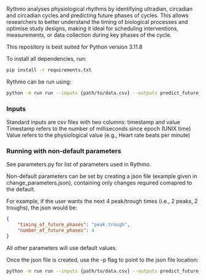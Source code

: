 Rythmo analyses physiological rhythms by identifying ultradian, circadian and circadian cycles and predicting future phases of cycles. This allows researchers to better understand the timing of biological processes and optimise study designs, making it ideal for scheduling interventions, measurements, or data collection during key phases of the cycle.

This repository is best suited for Python version 3.11.8

To install all dependencies, run:
```bash
pip install -r requirements.txt
```

Rythmo can be run using:

```bash
python -m run run --inputs {path/to/data.csv} --outputs predict_future_phases
```

### Inputs
Standard inputs are csv files with two columns: timestamp and value
Timestamp refers to the number of milliseconds since epoch (UNIX time)
Value refers to the physiological value (e.g., Heart rate beats per minute)

### Running with non-default parameters

See parameters.py for list of parameters used in Rythmo.

Non-default parameters can be set by creating a json file (example given in change_parameters.json), containing only changes required comapred to the default.

For example, if the user wants the next 4 peak/trough times (i.e., 2 peaks, 2 troughs), the json would be:

```json
{
    "timing_of_future_phases": "peak_trough",
    "number_of_future_phases": 4
}
```

All other parameters will use default values.

Once the json file is created, use the -p flag to point to the json file location:

```bash
python -m run run --inputs {path/to/data.csv} --outputs predict_future_phases --parameters change_parameters.json
```